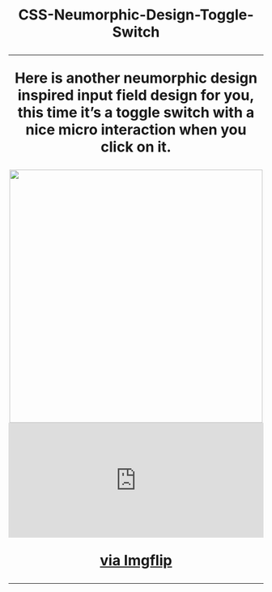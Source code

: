 #



# 




 <h1 align="center">
   CSS-Neumorphic-Design-Toggle-Switch


<p align="center">
<hr /> Here is another neumorphic design inspired input field design for you, this time it’s a toggle switch with a nice micro interaction when you click on it.
<br>

</p>

<p align="center">
  <a href="https://opensource.org/licenses/MIT">
  
 [//]: # (Add your gifs/images here:)
<div>
  <img src=
<div style="width:500px;max-width:100%;"><div style="height:0;padding-bottom:45%;position:relative;"><iframe width="500" height="225" style="position:absolute;top:0;left:0;width:100%;height:100%;" frameBorder="0" src="https://imgflip.com/embed/3s5m0b"></iframe></div><p><a href="https://imgflip.com/gif/3s5m0b">via Imgflip</a></p></div>

<hr />
  </a>

